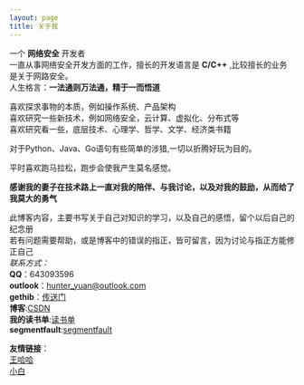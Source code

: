 ```yaml
---
layout: page
title: 关于我 
---
```


一个 **网络安全** 开发者    
一直从事网络安全开发方面的工作，擅长的开发语言是 **C/C++** ,比较擅长的业务是关于网路安全。    
人生格言：**一法通则万法通，精于一而悟道**    

喜欢探求事物的本质，例如操作系统、产品架构    
喜欢研究一些新技术，例如网络安全，云计算、虚拟化、分布式等    
喜欢研究看一些，底层技术、心理学、哲学、文学、经济类书籍    

<p>       
对于Python、Java、Go语句有些简单的涉猎,一切以折腾好玩为目的。    
</p>

<p>
平时喜欢跑马拉松，跑步会使我产生莫名感觉。               
</p>

**感谢我的妻子在技术路上一直对我的陪伴、与我讨论，以及对我的鼓励，从而给了我莫大的勇气**    

此博客内容，主要书写关于自己对知识的学习，以及自己的感悟，留个以后自己的纪念册    
若有问题需要帮助，或是博客中的错误的指正，皆可留言，因为讨论与指正方能修正自己    
*联系方式：*    
**QQ**：643093596    
**outlook**：hunter_yuan@outlook.com    
**gethib**：[传送门](https://github.com/clodfisher)    
**博客**:[CSDN](http://blog.csdn.net/tao546377318)   
**我的读书单**:[读书单](https://book.douban.com/people/186384897/)      
**segmentfault**:[segmentfault](https://segmentfault.com/u/hunteryuan)         

**友情链接**：    
[王哈哈](http://am4zing.me/)          
[小白](http://haoxiaohui.xyz/)     

